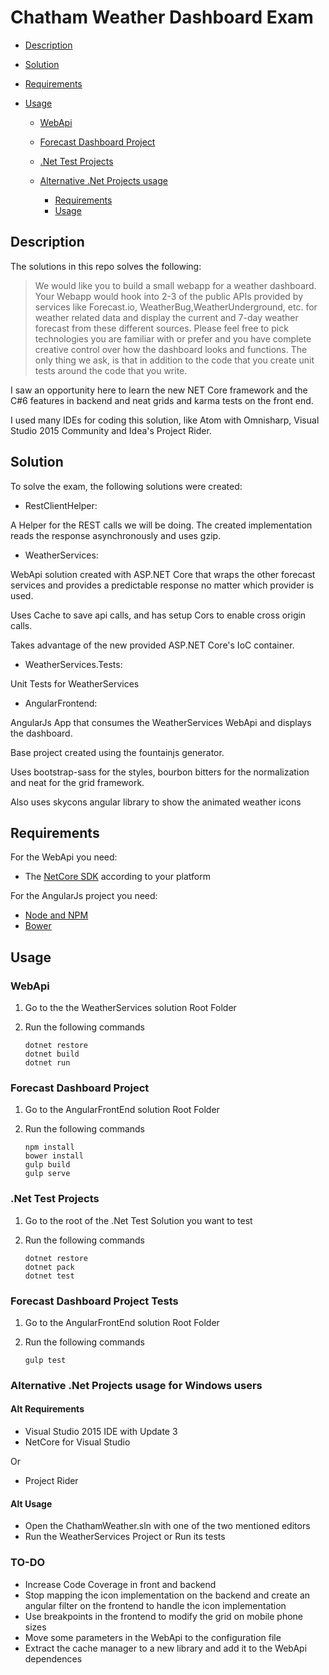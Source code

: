 # Chatham Weather Dashboard Exam

<!-- TOC depthFrom:2 depthTo:6 withLinks:1 updateOnSave:0 orderedList:0 -->

-   [Description](#description)

-   [Solution](#solution)

-   [Requirements](#requirements)

-   [Usage](#usage)

    -   [WebApi](#webapi)

    -   [Forecast Dashboard Project](#forecast-dashboard-project)

    -   [.Net Test Projects](#net-test-projects)

    -   [Alternative .Net Projects usage](#alternative-net-projects-usage)

        -   [Requirements](#requirements)
        -   [Usage](#usage)

<!-- /TOC -->

## Description

The solutions in this repo solves the following:

> We would like you to build a small webapp for a weather dashboard. Your Webapp would hook into 2-3 of the public APIs provided by services like Forecast.io, WeatherBug,WeatherUnderground, etc. for weather related data and display the current and 7-day weather forecast from these different sources.
> Please feel free to pick technologies you are familiar with or prefer and you have complete creative control over how the dashboard looks and functions.  The only thing we ask, is that in addition to the code that you create unit tests around the code that you write.

I saw an opportunity here to learn the new NET Core framework and the C#6 features in backend and neat grids and karma tests on the front end.

I used many IDEs for coding this solution, like Atom with Omnisharp, Visual Studio 2015 Community and Idea's Project Rider.

## Solution

To solve the exam, the following solutions were created:

-   RestClientHelper:

A Helper for the REST calls we will be doing.
The created implementation reads the response asynchronously and uses gzip.

-   WeatherServices:

WebApi solution created with ASP.NET Core that wraps the other forecast services and provides a predictable response no matter which provider is used.

Uses Cache to save api calls, and has setup Cors to enable cross origin calls.

Takes advantage of the new provided ASP.NET Core's IoC container.

-   WeatherServices.Tests:

Unit Tests for WeatherServices

-   AngularFrontend:

AngularJs App that consumes the WeatherServices WebApi and displays the dashboard.

Base project created using the fountainjs generator.

Uses bootstrap-sass for the styles, bourbon bitters for the normalization and neat for the grid framework.

Also uses skycons angular library to show the animated weather icons

## Requirements

For the WebApi you need:

-   The [NetCore SDK](https://www.microsoft.com/net/core) according to your platform

For the AngularJs project you need:

-   [Node and NPM](https://docs.npmjs.com/getting-started/installing-node)
-   [Bower](https://bower.io/#install-bower)

## Usage

### WebApi

1.  Go to the the WeatherServices solution Root Folder

2.  Run the following commands

        dotnet restore
        dotnet build
        dotnet run

### Forecast Dashboard Project

1.  Go to the AngularFrontEnd solution Root Folder

2.  Run the following commands

        npm install
        bower install
        gulp build
        gulp serve

### .Net Test Projects

1.  Go to the root of the .Net Test Solution you want to test

2.  Run the following commands

        dotnet restore
        dotnet pack
        dotnet test

### Forecast Dashboard Project Tests

1.  Go to the AngularFrontEnd solution Root Folder

2.  Run the following commands

        gulp test

### Alternative .Net Projects usage for Windows users

#### Alt Requirements

-   Visual Studio 2015 IDE with Update 3
-   NetCore for Visual Studio

Or

-   Project Rider

#### Alt Usage

-   Open the ChathamWeather.sln with one of the two mentioned editors
-   Run the WeatherServices Project or Run its tests

### TO-DO

-   Increase Code Coverage in front and backend
-   Stop mapping the icon implementation on the backend and create an angular filter on the frontend to handle the icon implementation
-   Use breakpoints in the frontend to modify the grid on mobile phone sizes
-   Move some parameters in the WebApi to the configuration file
-   Extract the cache manager to a new library and add it to the WebApi dependences
